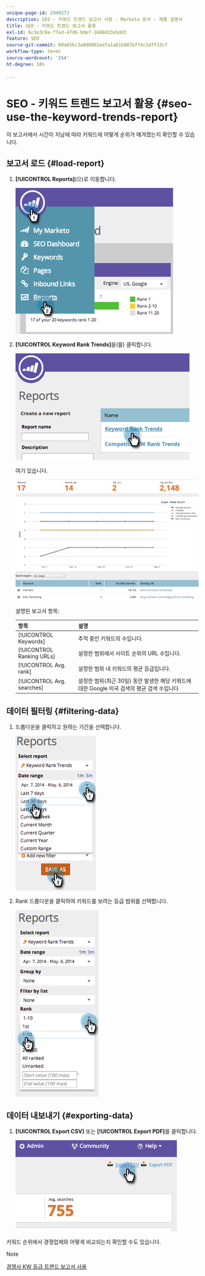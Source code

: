 ```yaml
---
unique-page-id: 2949273
description: SEO - 키워드 트렌드 보고서 사용 - Marketo 문서 - 제품 설명서
title: SEO - 키워드 트렌드 보고서 활용
exl-id: 6c3e3c8e-f7ed-47d6-9de7-1680d23e5dd3
feature: SEO
source-git-commit: 09a656c3a0d0002edfa1a61b987bff4c1dff33cf
workflow-type: tm+mt
source-wordcount: '154'
ht-degree: 10%

---
```


# SEO - 키워드 트렌드 보고서 활용 {#seo-use-the-keyword-trends-report}

이 보고서에서 시간이 지남에 따라 키워드에 어떻게 순위가 매겨졌는지 확인할 수 있습니다.

## 보고서 로드 {#load-report}

1. **[!UICONTROL Reports]**(으)로 이동합니다.

   ![](assets/image2014-9-18-14-3a12-3a18.png)

1. **[!UICONTROL Keyword Rank Trends]**&#x200B;을(를) 클릭합니다.

   ![](assets/image2014-9-18-14-3a13-3a14.png)

   여기 있습니다.

   ![](assets/image2014-9-18-14-3a13-3a22.png)

   설명된 보고서 항목:

   | 항목 | 설명 |
   |---|---|
   | [!UICONTROL Keywords] | 추적 중인 키워드의 수입니다. |
   | [!UICONTROL Ranking URLs] | 설정한 범위에서 사이트 순위의 URL 수입니다. |
   | [!UICONTROL Avg. rank] | 설정한 범위 내 키워드의 평균 등급입니다. |
   | [!UICONTROL Avg. searches] | 설정한 범위(최근 30일) 동안 발생한 해당 키워드에 대한 Google 미국 검색의 평균 검색 수입니다 |

## 데이터 필터링 {#filtering-data}

1. 드롭다운을 클릭하고 원하는 기간을 선택합니다.

   ![](assets/image2014-9-18-14-3a13-3a40.png)

1. Rank 드롭다운을 클릭하여 키워드를 보려는 등급 범위를 선택합니다.

   ![](assets/image2014-9-18-14-3a13-3a57.png)

## 데이터 내보내기 {#exporting-data}

1. **[!UICONTROL Export CSV]** 또는 **[!UICONTROL Export PDF]**&#x200B;를 클릭합니다.

   ![](assets/image2014-9-18-14-3a14-3a46.png)

키워드 순위에서 경쟁업체와 어떻게 비교되는지 확인할 수도 있습니다.

>[!NOTE]
>
>[경쟁사 KW 등급 트렌드 보고서 사용](/help/marketo/product-docs/additional-apps/seo/reports/seo-use-the-competitor-kw-trends-report.md)

